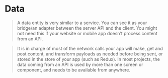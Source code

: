 # Data

> A data entity is very similar to a service. You can see it as your bridge/an adapter between the server API and the client. You might not need this if your website or mobile app doesn’t process content from an API.

> It is in charge of most of the network calls your app will make, get and post content, and transform payloads as needed before being sent, or stored in the store of your app (such as Redux). In most projects, the data coming from an API is used by more than one screen or component, and needs to be available from anywhere.

